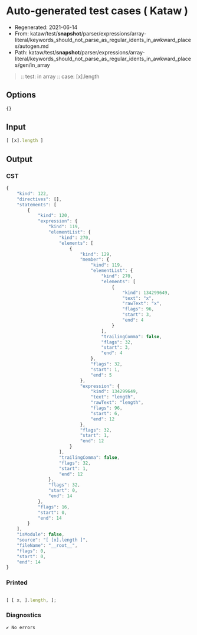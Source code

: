 # Auto-generated test cases ( Kataw )
- Regenerated: 2021-06-14
- From: kataw/test/__snapshot__/parser/expressions/array-literal/keywords_should_not_parse_as_regular_idents_in_awkward_places/autogen.md
- Path: kataw/test/__snapshot__/parser/expressions/array-literal/keywords_should_not_parse_as_regular_idents_in_awkward_places/gen/in_array
> :: test: in array
> :: case: [x].length
## Options

`````js
{}
`````
## Input

`````js
[ [x].length ]
`````
## Output

### CST

```javascript
{
    "kind": 122,
    "directives": [],
    "statements": [
        {
            "kind": 120,
            "expression": {
                "kind": 119,
                "elementList": {
                    "kind": 270,
                    "elements": [
                        {
                            "kind": 129,
                            "member": {
                                "kind": 119,
                                "elementList": {
                                    "kind": 270,
                                    "elements": [
                                        {
                                            "kind": 134299649,
                                            "text": "x",
                                            "rawText": "x",
                                            "flags": 96,
                                            "start": 3,
                                            "end": 4
                                        }
                                    ],
                                    "trailingComma": false,
                                    "flags": 32,
                                    "start": 3,
                                    "end": 4
                                },
                                "flags": 32,
                                "start": 1,
                                "end": 5
                            },
                            "expression": {
                                "kind": 134299649,
                                "text": "length",
                                "rawText": "length",
                                "flags": 96,
                                "start": 6,
                                "end": 12
                            },
                            "flags": 32,
                            "start": 1,
                            "end": 12
                        }
                    ],
                    "trailingComma": false,
                    "flags": 32,
                    "start": 1,
                    "end": 12
                },
                "flags": 32,
                "start": 0,
                "end": 14
            },
            "flags": 16,
            "start": 0,
            "end": 14
        }
    ],
    "isModule": false,
    "source": "[ [x].length ]",
    "fileName": "__root__",
    "flags": 0,
    "start": 0,
    "end": 14
}
```

### Printed

```javascript

[ [ x, ].length, ];

```

### Diagnostics

```javascript
✔ No errors
```

